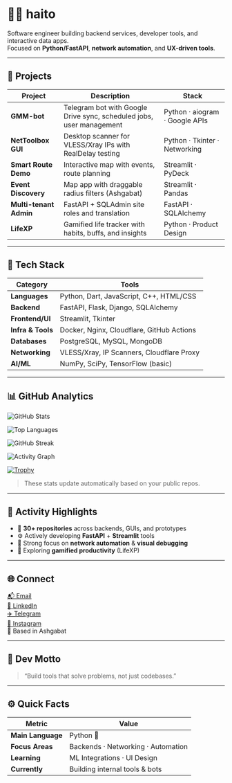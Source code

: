 # 👨‍💻 haito

Software engineer building backend services, developer tools, and interactive data apps.  
Focused on **Python/FastAPI**, **network automation**, and **UX-driven tools**.

---

## 🚀 Projects

| Project | Description | Stack |
|---------|--------------|--------|
| **GMM-bot** | Telegram bot with Google Drive sync, scheduled jobs, user management | Python · aiogram · Google APIs |
| **NetToolbox GUI** | Desktop scanner for VLESS/Xray IPs with RealDelay testing | Python · Tkinter · Networking |
| **Smart Route Demo** | Interactive map with events, route planning | Streamlit · PyDeck |
| **Event Discovery** | Map app with draggable radius filters (Ashgabat) | Streamlit · Pandas |
| **Multi-tenant Admin** | FastAPI + SQLAdmin site roles and translation | FastAPI · SQLAlchemy |
| **LifeXP** | Gamified life tracker with habits, buffs, and insights | Python · Product Design |

---

## 🧠 Tech Stack

| Category | Tools |
|----------|-------|
| **Languages** | Python, Dart, JavaScript, C++, HTML/CSS |
| **Backend** | FastAPI, Flask, Django, SQLAlchemy |
| **Frontend/UI** | Streamlit, Tkinter |
| **Infra & Tools** | Docker, Nginx, Cloudflare, GitHub Actions |
| **Databases** | PostgreSQL, MySQL, MongoDB |
| **Networking** | VLESS/Xray, IP Scanners, Cloudflare Proxy |
| **AI/ML** | NumPy, SciPy, TensorFlow (basic) |

---

## 📊 GitHub Analytics

<!-- Stats (use bg_color for real transparency; hide_border avoids odd frames) -->
![GitHub Stats](https://github-readme-stats.vercel.app/api?username=spispokistm&show_icons=true&hide_border=true&bg_color=00000000)

<!-- Top Languages (compact; same transparency trick) -->
![Top Languages](https://github-readme-stats.vercel.app/api/top-langs/?username=spispokistm&layout=compact&hide_border=true&bg_color=00000000)

<!-- Streak (primary) -->
![GitHub Streak](https://streak-stats.demolab.com?user=spispokistm&hide_border=true&background=FFFFFF00)

<!-- Streak (fallback mirror if the line above ever times out) -->
<!-- ![GitHub Streak](https://git-hub-streak-stats.vercel.app?user=spispokistm&hide_border=true&background=FFFFFF00) -->

<!-- Activity Graph (public instance) -->
![Activity Graph](https://github-readme-activity-graph.vercel.app/graph?username=spispokistm&hide_border=true&bg_color=00000000&area=true)

<!-- Trophy -->
[![Trophy](https://github-profile-trophy.vercel.app/?username=spispokistm&no-frame=true&no-bg=true&margin-w=6)](https://github.com/ryo-ma/github-profile-trophy)


> These stats update automatically based on your public repos.

---

## 🧩 Activity Highlights

- 🧰 **30+ repositories** across backends, GUIs, and prototypes  
- ⚙️ Actively developing **FastAPI** + **Streamlit** tools  
- 🧠 Strong focus on **network automation** & **visual debugging**
- 🧭 Exploring **gamified productivity** (LifeXP)

---

## 🌐 Connect

[📬 Email](mailto:spispokistm@gmail.com)  
[💼 LinkedIn](https://linkedin.com/in/yhlas-bayev-a49284269)  
[✈️ Telegram](https://t.me/yeaes)  
[📸 Instagram](https://instagram.com/haito____)  
📍 Based in Ashgabat

---

## 🧭 Dev Motto

> “Build tools that solve problems, not just codebases.”

---

## ⚙️ Quick Facts

| Metric | Value |
|--------|-------|
| **Main Language** | Python 🐍 |
| **Focus Areas** | Backends · Networking · Automation |
| **Learning** | ML Integrations · UI Design |
| **Currently** | Building internal tools & bots |
